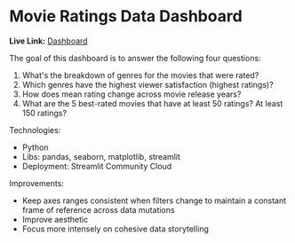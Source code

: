 # Movie Ratings Data Dashboard

**Live Link:** [Dashboard]()

The goal of this dashboard is to answer the following four questions:

1. What's the breakdown of genres for the movies that were rated?
2. Which genres have the highest viewer satisfaction (highest ratings)?
3. How does mean rating change across movie release years?
4. What are the 5 best-rated movies that have at least 50 ratings? At least 150 ratings?

Technologies:
- Python
- Libs: pandas, seaborn, matplotlib, streamlit
- Deployment: Streamlit Community Cloud

Improvements:
- Keep axes ranges consistent when filters change to maintain a constant frame of reference across data mutations
- Improve aesthetic 
- Focus more intensely on cohesive data storytelling
